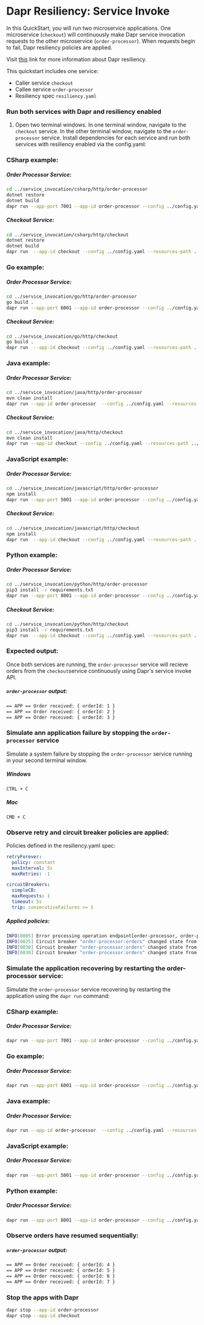 # Dapr Resiliency: Service Invoke

In this QuickStart, you will run two microservice applications. One microservice (`checkout`) will continuously make Dapr service invocation requests to the other microservice (`order-processor`). When requests begin to fail, Dapr resiliency policies are applied.

Visit [this](https://docs.dapr.io/operations/resiliency/resiliency-overview//) link for more information about Dapr resiliency.

This quickstart includes one service:

- Caller service `checkout` 
- Callee service `order-processor` 
- Resiliency spec `resiliency.yaml`

### Run both services with Dapr and resiliency enabled

1. Open two terminal windows. In one terminal window, navigate to the `checkout` service. In the other terminal window, navigate to the `order-processor` service. Install dependencies for each service and run both services with resiliency enabled via the config.yaml: 

### CSharp example:
##### Order Processor Service: 
```bash
cd ../service_invocation/csharp/http/order-processor
dotnet restore
dotnet build
dapr run --app-port 7001 --app-id order-processor --config ../config.yaml --resources-path ../../../resources/ --app-protocol http --dapr-http-port 3501 -- dotnet run
```

##### Checkout Service: 
```bash
cd ../service_invocation/csharp/http/checkout
dotnet restore
dotnet build
dapr run  --app-id checkout --config ../config.yaml --resources-path ../../../resources/ --app-protocol http --dapr-http-port 3500 -- dotnet run
```

### Go example:
##### Order Processor Service: 
```bash
cd ../service_invocation/go/http/order-processor
go build .
dapr run --app-port 6001 --app-id order-processor --config ../config.yaml --resources-path ../../../resources/ --app-protocol http --dapr-http-port 3501 -- go run .
```

##### Checkout Service: 
```bash
cd ../service_invocation/go/http/checkout
go build .
dapr run  --app-id checkout --config ../config.yaml --resources-path ../../../resources/  --app-protocol http --dapr-http-port 3500 -- go run .
```

### Java example:
##### Order Processor Service: 
```bash
cd ../service_invocation/java/http/order-processor
mvn clean install
dapr run --app-id order-processor  --config ../config.yaml --resources-path ../../../resources/ --app-port 9001 --app-protocol http --dapr-http-port 3501 -- java -jar target/OrderProcessingService-0.0.1-SNAPSHOT.jar
```

##### Checkout Service: 
```bash
cd ../service_invocation/java/http/checkout
mvn clean install
dapr run --app-id checkout --config ../config.yaml --resources-path ../../../resources/ --app-protocol http --dapr-http-port 3500 -- java -jar target/CheckoutService-0.0.1-SNAPSHOT.jar
```

### JavaScript example:
##### Order Processor Service: 
```bash
cd ../service_invocation/javascript/http/order-processor
npm install
dapr run --app-port 5001 --app-id order-processor --config ../config.yaml --resources-path ../../../resources/ --app-protocol http --dapr-http-port 3501 -- npm start
```

##### Checkout Service: 
```bash
cd ../service_invocation/javascript/http/checkout
npm install
dapr run  --app-id checkout --config ../config.yaml --resources-path ../../../resources/ --app-protocol http --dapr-http-port 3500 -- npm start
```

### Python example:
##### Order Processor Service: 
```bash
cd ../service_invocation/python/http/order-processor
pip3 install -r requirements.txt 
dapr run --app-port 8001 --app-id order-processor --config ../config.yaml --resources-path ../../../resources/ --app-protocol http --dapr-http-port 3501 -- python3 app.py
```

##### Checkout Service: 
```bash
cd ../service_invocation/python/http/checkout
pip3 install -r requirements.txt 
dapr run  --app-id checkout --config ../config.yaml --resources-path ../../../resources/ --app-protocol http --dapr-http-port 3500 -- python3 app.py
```

### Expected output: 
Once both services are running, the `order-processor` service will recieve orders from the `checkout`service continuously using Dapr's service invoke API.

##### `order-processor` output:
```bash
== APP == Order received: { orderId: 1 }
== APP == Order received: { orderId: 2 }
== APP == Order received: { orderId: 3 }
```

### Simulate ann application failure by stopping the `order-processor` service  

Simulate a system failure by stopping the `order-processor` service running in your second terminal window.

##### Windows 
```script
CTRL + C
```

##### Mac
```script
CMD + C
```

### Observe retry and circuit breaker policies are applied:

Policies defined in the resiliency.yaml spec:
```yaml
retryForever:
  policy: constant
  maxInterval: 5s
  maxRetries: -1 

circuitBreakers:
  simpleCB:
  maxRequests: 1
  timeout: 5s 
  trip: consecutiveFailures >= 5
```

##### Applied policies:
```bash
INFO[0005] Error processing operation endpoint[order-processor, order-processor:orders]. Retrying...  
INFO[0025] Circuit breaker "order-processor:orders" changed state from closed to open  
INFO[0030] Circuit breaker "order-processor:orders" changed state from open to half-open  
INFO[0030] Circuit breaker "order-processor:orders" changed state from half-open to open  
```

### Simulate the application recovering by restarting the order-processor service:
Simulate the `order-processor` service recovering by restarting the application using the `dapr run` command:

### CSharp example:
##### Order Processor Service: 
```bash
dapr run --app-port 7001 --app-id order-processor --config ../config.yaml --resources-path --app-protocol http --dapr-http-port 3501 -- dotnet run
```

### Go example:
##### Order Processor Service: 
```bash
dapr run --app-port 6001 --app-id order-processor --config ../config.yaml --resources-path --app-protocol http --dapr-http-port 3501 -- go run .
```

### Java example:
##### Order Processor Service: 
```bash
dapr run --app-id order-processor  --config ../config.yaml --resources-path --app-port 9001 --app-protocol http --dapr-http-port 3501 -- java -jar target/OrderProcessingService-0.0.1-SNAPSHOT.jar
```

### JavaScript example:
##### Order Processor Service: 
```bash
dapr run --app-port 5001 --app-id order-processor --config ../config.yaml --resources-path --app-protocol http --dapr-http-port 3501 -- npm start
```

### Python example:
##### Order Processor Service: 
```bash
dapr run --app-port 8001 --app-id order-processor --config ../config.yaml --resources-path --app-protocol http --dapr-http-port 3501 -- python3 app.py
```

### Observe orders have resumed sequentially:
##### `order-processor` output:
```bash
== APP == Order received: { orderId: 4 }
== APP == Order received: { orderId: 5 }
== APP == Order received: { orderId: 6 }
== APP == Order received: { orderId: 7 }
```

### Stop the apps with Dapr
```bash
dapr stop --app-id order-processor
dapr stop --app-id checkout
```

